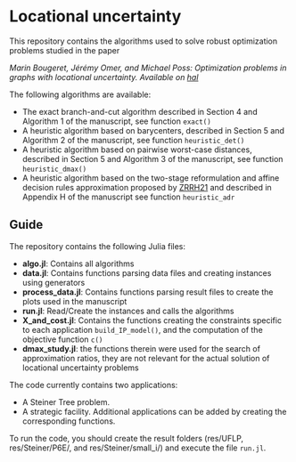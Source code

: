 # Locational uncertainty

This repository contains the algorithms used to solve robust optimization problems studied in the paper

*Marin Bougeret, Jérémy Omer, and Michael Poss: Optimization problems in graphs with locational uncertainty. Available on [hal](https://hal.archives-ouvertes.fr/hal-03331166)*

The following algorithms are available:
* The exact branch-and-cut algorithm  described in Section 4 and Algorithm 1 of the manuscript, see function `exact()`
* A heuristic algorithm based on barycenters, described in Section 5 and Algorithm 2 of the manuscript, see function `heuristic_det()`
* A heuristic algorithm based on pairwise worst-case distances, described in Section 5 and Algorithm 3 of the manuscript, see function `heuristic_dmax()`
* A heuristic algorithm based on the two-stage reformulation and affine decision rules approximation proposed by [ZRRH21](https://doi.org/10.1287/ijoc.2020.1025 "Robust optimization for models with uncertain second-order cone and semidefinite programming constraints.") and described in Appendix H of the manuscript see function `heuristic_adr`

## Guide

The repository contains the following Julia files:
* **algo.jl**: Contains all algorithms
* **data.jl**: Contains functions parsing data files and creating instances using generators
* **process_data.jl**: Contains functions parsing result files to create the plots used in the manuscript
* **run.jl**: Read/Create the instances and calls the algorithms
* **X_and_cost.jl**: Contains the functions creating the constraints specific to each application `build_IP_model()`, and the computation of the objective function `c()`
* **dmax_study.jl**: the functions therein were used for the search of approximation ratios, they are not relevant for the actual solution of locational uncertainty problems

The code currently contains two applications: 
* A Steiner Tree problem.
* A strategic facility.
Additional applications can be added by creating the corresponding functions.

To run the code, you should create the result folders (res/UFLP, res/Steiner/P6E/, and res/Steiner/small_i/) and execute the file `run.jl`.
